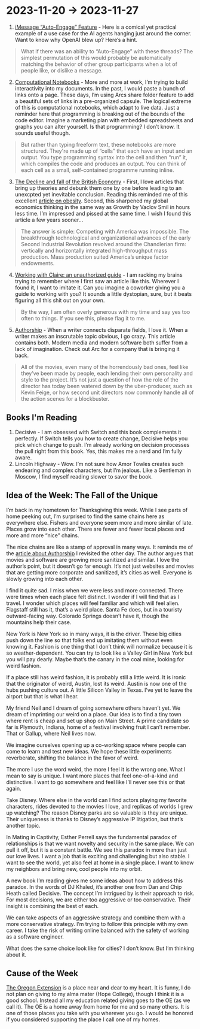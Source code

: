 # 2023-11-20 → 2023-11-27

1. [iMessage “Auto-Engage” Feature](https://getmatter.com/email/35176701/?token=35176701%3At64EaDTy8qDb8ob9DE1ZwTindrM) - Here is a comical yet practical example of a use case for the AI agents hanging just around the corner. Want to know why OpenAI blew up? Here’s a hint.

> What if there was an ability to “Auto-Engage” with these threads? The simplest permutation of this would probably be automatically matching the behavior of other group participants when a lot of people like, or dislike a message.

2. [Computational Notebooks](https://maggieappleton.com/computational-notebooks) - More and more at work, I’m trying to build interactivity into my documents. In the past, I would paste a bunch of links onto a page. These days, I’m using Arcs share folder feature to add a beautiful sets of links in a pre-organized capsule. The logical extreme of this is computational notebooks, which adapt to live data. Just a reminder here that programming is breaking out of the bounds of the code editor. Imagine a marketing plan with embedded spreadsheets and graphs you can alter yourself. Is that programming? I don’t know. It sounds useful though.

> But rather than typing freeform text, these notebooks are more structured. They're made up of “cells” that each have an input and an output. You type programming syntax into the cell and then “run” it, which compiles the code and produces an output. You can think of each cell as a small, self-contained programme running inline.

3. [The Decline and fall of the British Economy](https://www.worksinprogress.co/issue/the-decline-and-fall-of-britain/) - First, I love articles that bring up theories and debunk them one by one before leading to an unexcpted yet inevitable conclusion. Reading this reminded me of this excellent [article on obesity](https://slimemoldtimemold.com/2021/07/11/a-chemical-hunger-part-ii-current-theories-of-obesity-are-inadequate/). Second, this sharpened my global economics thinking in the same way as Growth by Vaclov Smil in hours less time. I’m impressed and pissed at the same time. I wish I found this article a few years sooner…

> The answer is simple: Competing with America was impossible. The breakthrough technological and organizational advances of the early Second Industrial Revolution revolved around the Chandlerian firm: vertically and horizontally integrated high-throughput mass production. Mass production suited America’s unique factor endowments.

4. [Working with Claire: an unauthorized guide](https://growth.eladgil.com/book/the-role-of-the-ceo/insights-working-with-claire/) - I am racking my brains trying to remember where I first saw an article like this. Wherever I found it, I want to imitate it. Can you imagine a coworker giving you a guide to working with you? It sounds a little dystopian, sure, but it beats figuring all this shit out on your own.

> By the way, I am often overly generous with my time and say yes too often to things. If you see this, please flag it to me.

5. [Authorship](https://getmatter.com/email/29218221/?token=29218221%3ADqs2qGcqIdxnEh2u6W7UwM4eieE) - When a writer connects disparate fields, I love it. When a writer makes an inscrutable topic obvious, I go crazy. This article contains both. Modern media and modern software both suffer from a lack of imagination. Check out Arc for a company that is bringing it back.

> All of the movies, even many of the horrendously bad ones, feel like they’ve been made by people, each lending their own personality and style to the project. It’s not just a question of how the role of the director has today been watered down by the uber-producer, such as Kevin Feige, or how second unit directors now commonly handle all of the action scenes for a blockbuster.

## Books I'm Reading

1. Decisive - I am obsessed with Switch and this book complements it perfectly. If Switch tells you how to create change, Decisive helps you pick which change to push. I’m already working on decision processes the pull right from this book. Yes, this makes me a nerd and I’m fully aware.
2. Lincoln Highway - Wow. I’m not sure how Amor Towles creates such endearing and complex characters, but I’m jealous. Like a Gentleman in Moscow, I find myself reading slower to savor the book.

## Idea of the Week: The Fall of the Unique

I’m back in my hometown for Thanksgiving this week. While I see parts of home peeking out, I’m surprised to find the same chains here as everywhere else. Fishers and everyone seem more and more similar of late. Places grow into each other. There are fewer and fewer local places and more and more “nice” chains.

The nice chains are like a stamp of approval in many ways. It reminds me of the [article about Authorship](https://www.baldurbjarnason.com/2023/authorship/) I revisited the other day. The author argues that movies and software are growing more sanitized and similar. I love the author’s point, but it doesn’t go far enough. It’s not just websites and movies that are getting more corporate and sanitized, it’s cities as well. Everyone is slowly growing into each other.

I find it quite sad. I miss when we were less and more connected. There were times when each place felt distinct. I wonder if I will find that as I travel. I wonder which places will feel familiar and which will feel alien. Flagstaff still has it, that’s a weird place. Santa Fe does, but in a touristy outward-facing way. Colorado Springs doesn’t have it, though the mountains help their case.

New York is New York so in many ways, it is the driver. These big cities push down the line so that folks end up imitating them without even knowing it. Fashion is one thing that I don’t think will normalize because it is so weather-dependent. You can try to look like a Valley Girl in New York but you will pay dearly. Maybe that’s the canary in the coal mine, looking for weird fashion.

If a place still has weird fashion, it is probably still a little weird. It is ironic that the originator of weird, Austin, lost its weird. Austin is now one of the hubs pushing culture out. A little Silicon Valley in Texas. I’ve yet to leave the airport but that is what I hear.

My friend Neil and I dream of going somewhere others haven’t yet. We dream of imprinting our weird on a place. Our idea is to find a tiny town where rent is cheap and set up shop on Main Street. A prime candidate so far is Plymouth, Indiana, home of a festival involving fruit I can’t remember. That or Gallup, where Neil lives now.

We imagine ourselves opening up a co-working space where people can come to learn and test new ideas. We hope these little experiments reverberate, shifting the balance in the favor of weird.

The more I use the word weird, the more I feel it is the wrong one. What I mean to say is unique. I want more places that feel one-of-a-kind and distinctive. I want to go somewhere and feel like I’ll never see this or that again.

Take Disney. Where else in the world can I find actors playing my favorite characters, rides devoted to the movies I love, and replicas of worlds I grew up watching? The reason Disney parks are so valuable is they are unique. Their uniqueness is thanks to Disney’s aggressive IP litigation, but that’s another topic.

In Mating in Captivity, Esther Perrell says the fundamental paradox of relationships is that we want novelty and security in the same place. We can pull it off, but it is a constant battle. We see this paradox in more than just our love lives. I want a job that is exciting and challenging but also stable. I want to see the world, yet also feel at home in a single place. I want to know my neighbors and bring new, cool people into my orbit.

A new book I’m reading gives me some ideas about how to address this paradox. In the words of DJ Khaled, it’s another one from Dan and Chip Heath called Decisive. The concept I’m intrigued by is their approach to risk. For most decisions, we are either too aggressive or too conservative. Their insight is combining the best of each.

We can take aspects of an aggressive strategy and combine them with a more conservative strategy. I’m trying to follow this principle with my own career. I take the risk of writing online balanced with the safety of working as a software engineer.

What does the same choice look like for cities? I don’t know. But I’m thinking about it.

## Cause of the Week

[The Oregon Extension](https://www.oregonextension.org/) is a place near and dear to my heart. It is funny, I do not plan on giving to my alma mater (Hope College), though I think it is a good school. Instead all my education related giving goes to the OE (as we call it). The OE is a home away from home for me and so many others. It is one of those places you take with you wherever you go. I would be honored if you considered supporting the place I call one of my homes.

